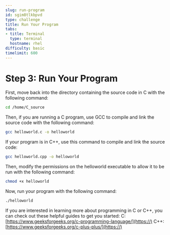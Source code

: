 ```yaml
---
slug: run-program
id: sgim8tlkbpvd
type: challenge
title: Run Your Program
tabs:
- title: Terminal
  type: terminal
  hostname: rhel
difficulty: basic
timelimit: 600
---
```

# Step 3: Run Your Program

First, move back into the directory containing the source code in C with the following command:

```bash
cd /home/C_source
```

Then, if you are running a C program, use GCC to compile and link the source code with the following command:

```bash
gcc helloworld.c -o helloworld
```

If your program is in C++, use this command to compile and link the source code:

```bash
gcc helloworld.cpp -o helloworld
```

Then, modify the permissions on the helloworld executable to allow it to be run with the following command:

```bash
chmod +x helloworld
```

Now, run your program with the following command:

```bash
./helloworld
```

If you are interested in learning more about programming in C or C++, you can check out these helpful guides to get you started:
C:[https://www.geeksforgeeks.org/c-programming-language/](https://)
C++:[https://www.geeksforgeeks.org/c-plus-plus/](https://)
